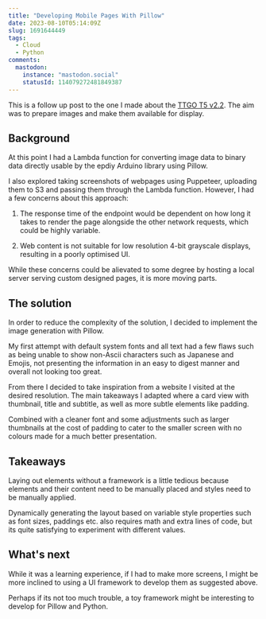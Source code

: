 ```yaml
---
title: "Developing Mobile Pages With Pillow"
date: 2023-08-10T05:14:09Z
slug: 1691644449
tags:
  - Cloud
  - Python
comments:
  mastodon:
    instance: "mastodon.social"
    statusId: 114079272481849387
---
```


This is a follow up post to the one I made about the [TTGO T5 v2.2](https://blog.jiahe.dev/posts/1690722301/). 
The aim was to prepare images and make them available for display.

## Background

At this point I had a Lambda function for converting image data to binary data directly usable by the epdiy Arduino library using Pillow.

I also explored taking screenshots of webpages using Puppeteer, uploading them to S3 and passing them through the Lambda function. 
However, I had a few concerns about this approach:

1) The response time of the endpoint would be dependent on how long it takes to render the page alongside the other network requests, which could be highly variable.

2) Web content is not suitable for low resolution 4-bit grayscale displays, resulting in a poorly optimised UI.

While these concerns could be alievated to some degree by hosting a local server serving custom designed pages, it is more moving parts.

## The solution

In order to reduce the complexity of the solution, I decided to implement the image generation with Pillow.

My first attempt with default system fonts and all text had a few flaws such as being unable to show non-Ascii characters such as Japanese and Emojis, not presenting the information in an easy to digest manner and overall not looking too great.

From there I decided to take inspiration from a website I visited at the desired resolution. The main takeaways I adapted where a card view with thumbnail, title and subtitle, as well as more subtle elements like padding.

Combined with a cleaner font and some adjustments such as larger thumbnails at the cost of padding to cater to the smaller screen with no colours made for a much better presentation.

## Takeaways

Laying out elements without a framework is a little tedious because elements and their content need to be manually placed and styles need to be manually applied.

Dynamically generating the layout based on variable style properties such as font sizes, paddings etc. also requires math and extra lines of code, but its quite satisfying to experiment with different values.

## What's next

While it was a learning experience, if I had to make more screens, I might be more inclined to using a UI framework to develop them as suggested above.

Perhaps if its not too much trouble, a toy framework might be interesting to develop for Pillow and Python.
